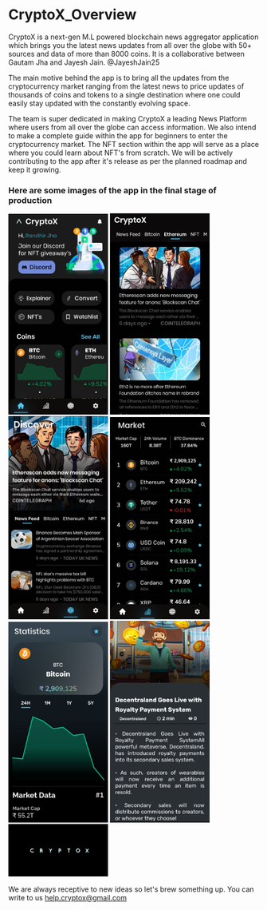 # CryptoX_Overview

CryptoX is a next-gen M.L powered blockchain news aggregator application which brings you the latest news updates from all over the globe with 50+ sources and data of more than 8000 coins. It is a collaborative between Gautam Jha and Jayesh Jain. @JayeshJain25

The main motive behind the app is to bring all the updates from the cryptocurrency market ranging from the latest news to price updates of thousands of coins and tokens to a single destination where one could easily stay updated with the constantly evolving space.

The team is super dedicated in making CryptoX a leading News Platform where users from all over the globe can access information. We also intend to make a complete guide within the app for beginners to enter the cryptocurrency market. The NFT section within the app will serve as a place where you could learn about NFT's from scratch. We will be actively contributing to the app after it's release as per the planned roadmap and keep it growing.

### Here are some images of the app in the final stage of production

<img src = "cX_images/1.png" width = "200">
<img src = "cX_images/2.png" width = "200">
<img src = "cX_images/3.png" width = "200">
<img src = "cX_images/4.png" width = "200">
<img src = "cX_images/5.png" width = "200">
<img src = "cX_images/6.png" width = "200">
<img src = "cX_images/7.png" width = "200">

We are always receptive to new ideas so let's brew something up. You can write to us help.cryptox@gmail.com

